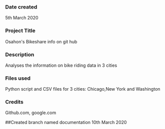 ### Date created
5th March 2020
### Project Title
Osahon's Bikeshare info on git hub

### Description
Analyses the information on bike riding data in 3 cities

### Files used
Python script and CSV files for 3 cities: Chicago,New York and Washington

### Credits
Github.com, google.com

##Created branch named documentation 10th March 2020
